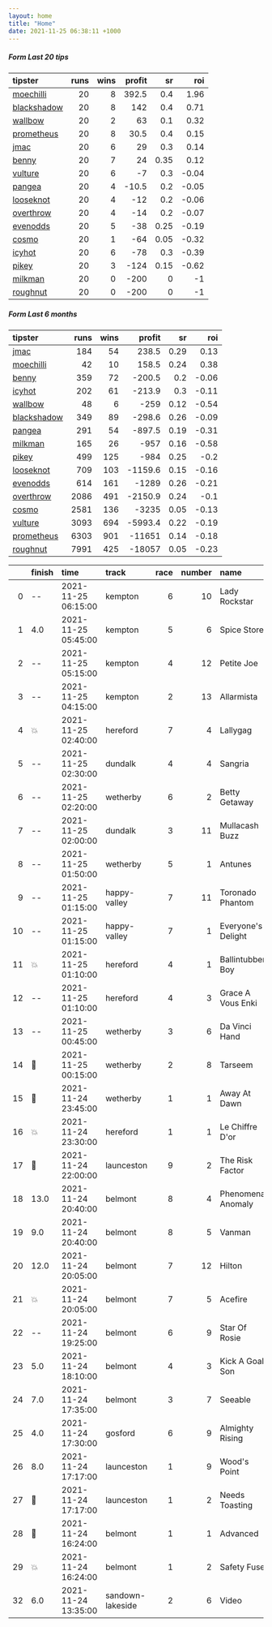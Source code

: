 ```yaml
---   
layout: home  
title: "Home"   
date: 2021-11-25 06:38:11 +1000  
---   
```



##### Form Last 20 tips   

| tipster                                                         |   runs |   wins |   profit |   sr |   roi |
|:----------------------------------------------------------------|-------:|-------:|---------:|-----:|------:|
| [moechilli](https://mrwayneo.github.io/tips/moechilli.html)     |     20 |      8 |    392.5 | 0.4  |  1.96 |
| [blackshadow](https://mrwayneo.github.io/tips/blackshadow.html) |     20 |      8 |    142   | 0.4  |  0.71 |
| [wallbow](https://mrwayneo.github.io/tips/wallbow.html)         |     20 |      2 |     63   | 0.1  |  0.32 |
| [prometheus](https://mrwayneo.github.io/tips/prometheus.html)   |     20 |      8 |     30.5 | 0.4  |  0.15 |
| [jmac](https://mrwayneo.github.io/tips/jmac.html)               |     20 |      6 |     29   | 0.3  |  0.14 |
| [benny](https://mrwayneo.github.io/tips/benny.html)             |     20 |      7 |     24   | 0.35 |  0.12 |
| [vulture](https://mrwayneo.github.io/tips/vulture.html)         |     20 |      6 |     -7   | 0.3  | -0.04 |
| [pangea](https://mrwayneo.github.io/tips/pangea.html)           |     20 |      4 |    -10.5 | 0.2  | -0.05 |
| [looseknot](https://mrwayneo.github.io/tips/looseknot.html)     |     20 |      4 |    -12   | 0.2  | -0.06 |
| [overthrow](https://mrwayneo.github.io/tips/overthrow.html)     |     20 |      4 |    -14   | 0.2  | -0.07 |
| [evenodds](https://mrwayneo.github.io/tips/evenodds.html)       |     20 |      5 |    -38   | 0.25 | -0.19 |
| [cosmo](https://mrwayneo.github.io/tips/cosmo.html)             |     20 |      1 |    -64   | 0.05 | -0.32 |
| [icyhot](https://mrwayneo.github.io/tips/icyhot.html)           |     20 |      6 |    -78   | 0.3  | -0.39 |
| [pikey](https://mrwayneo.github.io/tips/pikey.html)             |     20 |      3 |   -124   | 0.15 | -0.62 |
| [milkman](https://mrwayneo.github.io/tips/milkman.html)         |     20 |      0 |   -200   | 0    | -1    |
| [roughnut](https://mrwayneo.github.io/tips/roughnut.html)       |     20 |      0 |   -200   | 0    | -1    |

##### Form Last 6 months   

| tipster                                                         |   runs |   wins |   profit |   sr |   roi |
|:----------------------------------------------------------------|-------:|-------:|---------:|-----:|------:|
| [jmac](https://mrwayneo.github.io/tips/jmac.html)               |    184 |     54 |    238.5 | 0.29 |  0.13 |
| [moechilli](https://mrwayneo.github.io/tips/moechilli.html)     |     42 |     10 |    158.5 | 0.24 |  0.38 |
| [benny](https://mrwayneo.github.io/tips/benny.html)             |    359 |     72 |   -200.5 | 0.2  | -0.06 |
| [icyhot](https://mrwayneo.github.io/tips/icyhot.html)           |    202 |     61 |   -213.9 | 0.3  | -0.11 |
| [wallbow](https://mrwayneo.github.io/tips/wallbow.html)         |     48 |      6 |   -259   | 0.12 | -0.54 |
| [blackshadow](https://mrwayneo.github.io/tips/blackshadow.html) |    349 |     89 |   -298.6 | 0.26 | -0.09 |
| [pangea](https://mrwayneo.github.io/tips/pangea.html)           |    291 |     54 |   -897.5 | 0.19 | -0.31 |
| [milkman](https://mrwayneo.github.io/tips/milkman.html)         |    165 |     26 |   -957   | 0.16 | -0.58 |
| [pikey](https://mrwayneo.github.io/tips/pikey.html)             |    499 |    125 |   -984   | 0.25 | -0.2  |
| [looseknot](https://mrwayneo.github.io/tips/looseknot.html)     |    709 |    103 |  -1159.6 | 0.15 | -0.16 |
| [evenodds](https://mrwayneo.github.io/tips/evenodds.html)       |    614 |    161 |  -1289   | 0.26 | -0.21 |
| [overthrow](https://mrwayneo.github.io/tips/overthrow.html)     |   2086 |    491 |  -2150.9 | 0.24 | -0.1  |
| [cosmo](https://mrwayneo.github.io/tips/cosmo.html)             |   2581 |    136 |  -3235   | 0.05 | -0.13 |
| [vulture](https://mrwayneo.github.io/tips/vulture.html)         |   3093 |    694 |  -5993.4 | 0.22 | -0.19 |
| [prometheus](https://mrwayneo.github.io/tips/prometheus.html)   |   6303 |    901 | -11651   | 0.14 | -0.18 |
| [roughnut](https://mrwayneo.github.io/tips/roughnut.html)       |   7991 |    425 | -18057   | 0.05 | -0.23 |

|    | finish            | time                | track            |   race |   number | name               |   odds | tipster             |
|---:|:------------------|:--------------------|:-----------------|-------:|---------:|:-------------------|-------:|:--------------------|
|  0 | --                | 2021-11-25 06:15:00 | kempton          |      6 |       10 | Lady Rockstar      |   8.5  | benny,pangea        |
|  1 | 4.0               | 2021-11-25 05:45:00 | kempton          |      5 |        6 | Spice Store        |   8.5  | looseknot           |
|  2 | --                | 2021-11-25 05:15:00 | kempton          |      4 |       12 | Petite Joe         |   5.5  | looseknot           |
|  3 | --                | 2021-11-25 04:15:00 | kempton          |      2 |       13 | Allarmista         |   5    | looseknot           |
|  4 | :boom:            | 2021-11-25 02:40:00 | hereford         |      7 |        4 | Lallygag           |   1.45 | evenodds,overthrow  |
|  5 | --                | 2021-11-25 02:30:00 | dundalk          |      4 |        4 | Sangria            |   3.9  | vulture             |
|  6 | --                | 2021-11-25 02:20:00 | wetherby         |      6 |        2 | Betty Getaway      |   5    | overthrow           |
|  7 | --                | 2021-11-25 02:00:00 | dundalk          |      3 |       11 | Mullacash Buzz     |   6    | moechilli           |
|  8 | --                | 2021-11-25 01:50:00 | wetherby         |      5 |        1 | Antunes            |   8    | overthrow           |
|  9 | --                | 2021-11-25 01:15:00 | happy-valley     |      7 |       11 | Toronado Phantom   |   3.25 | milkman             |
| 10 | --                | 2021-11-25 01:15:00 | happy-valley     |      7 |        1 | Everyone's Delight |   5    | icyhot              |
| 11 | :boom:            | 2021-11-25 01:10:00 | hereford         |      4 |        1 | Ballintubber Boy   |   2.7  | milkman             |
| 12 | --                | 2021-11-25 01:10:00 | hereford         |      4 |        3 | Grace A Vous Enki  |   1.4  | overthrow           |
| 13 | --                | 2021-11-25 00:45:00 | wetherby         |      3 |        6 | Da Vinci Hand      |   7.5  | looseknot           |
| 14 | :3rd_place_medal: | 2021-11-25 00:15:00 | wetherby         |      2 |        8 | Tarseem            |   4.2  | overthrow           |
| 15 | :2nd_place_medal: | 2021-11-24 23:45:00 | wetherby         |      1 |        1 | Away At Dawn       |   2.9  | vulture,blackshadow |
| 16 | :boom:            | 2021-11-24 23:30:00 | hereford         |      1 |        1 | Le Chiffre D'or    |   1.17 | overthrow           |
| 17 | :2nd_place_medal: | 2021-11-24 22:00:00 | launceston       |      9 |        2 | The Risk Factor    |   1.6  | evenodds,overthrow  |
| 18 | 13.0              | 2021-11-24 20:40:00 | belmont          |      8 |        4 | Phenomenal Anomaly |   9.5  | milkman             |
| 19 | 9.0               | 2021-11-24 20:40:00 | belmont          |      8 |        5 | Vanman             |   6.5  | overthrow,pikey     |
| 20 | 12.0              | 2021-11-24 20:05:00 | belmont          |      7 |       12 | Hilton             |   4.33 | milkman             |
| 21 | :boom:            | 2021-11-24 20:05:00 | belmont          |      7 |        5 | Acefire            |   1.6  | pikey               |
| 22 | --                | 2021-11-24 19:25:00 | belmont          |      6 |        9 | Star Of Rosie      |   4.8  | vulture,milkman     |
| 23 | 5.0               | 2021-11-24 18:10:00 | belmont          |      4 |        3 | Kick A Goal Son    |   9.5  | pikey               |
| 24 | 7.0               | 2021-11-24 17:35:00 | belmont          |      3 |        7 | Seeable            |   4    | pikey               |
| 25 | 4.0               | 2021-11-24 17:30:00 | gosford          |      6 |        9 | Almighty Rising    |   2.35 | vulture,pangea      |
| 26 | 8.0               | 2021-11-24 17:17:00 | launceston       |      1 |        9 | Wood's Point       |  10    | pangea              |
| 27 | :2nd_place_medal: | 2021-11-24 17:17:00 | launceston       |      1 |        2 | Needs Toasting     |   3.5  | evenodds,overthrow  |
| 28 | :2nd_place_medal: | 2021-11-24 16:24:00 | belmont          |      1 |        1 | Advanced           |   2.35 | overthrow,pikey     |
| 29 | :boom:            | 2021-11-24 16:24:00 | belmont          |      1 |        2 | Safety Fuse        |   2.9  | pangea,icyhot       |
| 32 | 6.0               | 2021-11-24 13:35:00 | sandown-lakeside |      2 |        6 | Video              |   8.5  | pangea              |